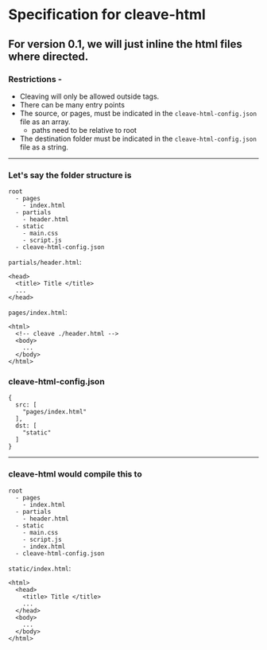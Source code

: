 # Specification for cleave-html

## For version 0.1, we will just inline the html files where directed. 

### Restrictions - 
  - Cleaving will only be allowed outside tags.
  - There can be many entry points
  - The source, or pages, must be indicated in the `cleave-html-config.json` file as an array.
    - paths need to be relative to root
  - The destination folder must be indicated in the `cleave-html-config.json` file as a string.

---

### Let's say the folder structure is 
```
root
  - pages 
    - index.html
  - partials
    - header.html
  - static 
    - main.css
    - script.js
  - cleave-html-config.json
```  
 
 
`partials/header.html`:
```
<head>
  <title> Title </title>
  ...
</head>
```


`pages/index.html`:
```
<html>
  <!-- cleave ./header.html -->
  <body>
    ...
  </body>
</html>
```

### cleave-html-config.json
```
{
  src: [
    "pages/index.html"
  ],
  dst: [
    "static"
  ]
}
```

---

### cleave-html would compile this to

```
root
  - pages 
    - index.html
  - partials
    - header.html
  - static 
    - main.css
    - script.js
    - index.html
  - cleave-html-config.json
```  

`static/index.html`:
```
<html>
  <head>
    <title> Title </title>
    ...
  </head>
  <body>
    ...
  </body>
</html>
```
